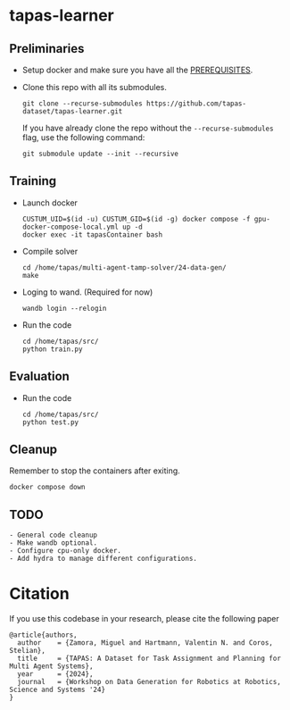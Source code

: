 # tapas-learner


## Preliminaries
- Setup docker and make sure you have all the [PREREQUISITES](PREREQUISITES.md).

- Clone this repo with all its submodules.
    ```
    git clone --recurse-submodules https://github.com/tapas-dataset/tapas-learner.git
    ```    
    If you have already clone the repo without the `--recurse-submodules` flag, use the following command:
    ```    
    git submodule update --init --recursive
    ```    

## Training
- Launch docker
    ```
    CUSTUM_UID=$(id -u) CUSTUM_GID=$(id -g) docker compose -f gpu-docker-compose-local.yml up -d
    docker exec -it tapasContainer bash
    ```
- Compile solver
    ```
    cd /home/tapas/multi-agent-tamp-solver/24-data-gen/
    make
    ```
- Loging to wand. (Required for now)
    ```    
    wandb login --relogin
    ```
- Run the code
    ```
    cd /home/tapas/src/
    python train.py
    ```

## Evaluation
- Run the code
    ```
    cd /home/tapas/src/
    python test.py
    ```


## Cleanup
Remember to stop the containers after exiting.
```
docker compose down
```

## TODO
    - General code cleanup
    - Make wandb optional.
    - Configure cpu-only docker.
    - Add hydra to manage different configurations.

# Citation
If you use this codebase in your research, please cite the following paper

```
@article{authors,
  author    = {Zamora, Miguel and Hartmann, Valentin N. and Coros, Stelian},
  title     = {TAPAS: A Dataset for Task Assignment and Planning for Multi Agent Systems},
  year      = {2024},
  journal   = {Workshop on Data Generation for Robotics at Robotics, Science and Systems '24}
}
```
